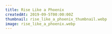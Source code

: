 ```yaml
---
title: Rise Like a Phoenix
createdAt: 2019-09-5T00:00:00Z
thumbnail: rise_like_a_phoenix_thumbnail.webp
image: rise_like_a_phoenix.webp
---
```


